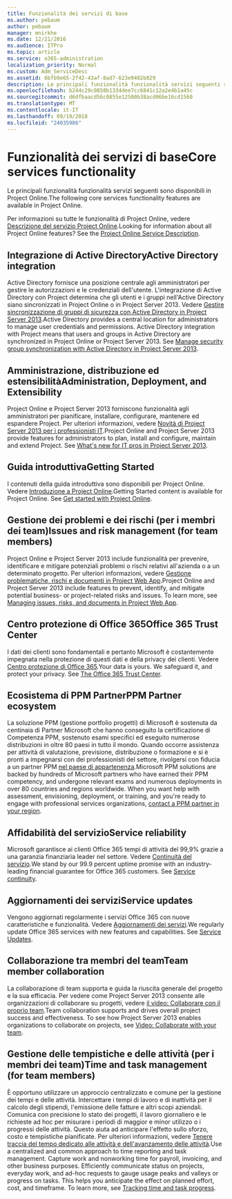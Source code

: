 ```yaml
---
title: Funzionalità dei servizi di base
ms.author: pebaum
author: pebaum
manager: mnirkhe
ms.date: 12/21/2016
ms.audience: ITPro
ms.topic: article
ms.service: o365-administration
localization_priority: Normal
ms.custom: Adm_ServiceDesc
ms.assetid: 6bfb9e65-2f42-43af-8ad7-623e9402b029
description: Le principali funzionalità funzionalità servizi seguenti sono disponibili in Project Online.
ms.openlocfilehash: b244c29c0858b1334dee7cc6841c12a2e4b1a45c
ms.sourcegitcommit: d6dfbaacd56c0855e12500b38acd06be16cd1560
ms.translationtype: MT
ms.contentlocale: it-IT
ms.lasthandoff: 09/19/2018
ms.locfileid: "24035986"
---
```

# <a name="core-services-functionality"></a><span data-ttu-id="812ae-103">Funzionalità dei servizi di base</span><span class="sxs-lookup"><span data-stu-id="812ae-103">Core services functionality</span></span>

<span data-ttu-id="812ae-104">Le principali funzionalità funzionalità servizi seguenti sono disponibili in Project Online.</span><span class="sxs-lookup"><span data-stu-id="812ae-104">The following core services functionality features are available in Project Online.</span></span>
  
<span data-ttu-id="812ae-p101">Per informazioni su tutte le funzionalità di Project Online, vedere [Descrizione del servizio Project Online](project-online-service-description.md).</span><span class="sxs-lookup"><span data-stu-id="812ae-p101">Looking for information about all Project Online features? See the [Project Online Service Description](project-online-service-description.md).</span></span>
  
## <a name="active-directory-integration"></a><span data-ttu-id="812ae-107">Integrazione di Active Directory</span><span class="sxs-lookup"><span data-stu-id="812ae-107">Active Directory integration</span></span>
<span data-ttu-id="812ae-108"><a name="bkmk_AD_Integration"> </a></span><span class="sxs-lookup"><span data-stu-id="812ae-108"></span></span>

<span data-ttu-id="812ae-p102">Active Directory fornisce una posizione centrale agli amministratori per gestire le autorizzazioni e le credenziali dell'utente. L'integrazione di Active Directory con Project determina che gli utenti e i gruppi nell'Active Directory siano sincronizzati in Project Online o in Project Server 2013. Vedere [Gestire sincronizzazione di gruppi di sicurezza con Active Directory in Project Server 2013](https://go.microsoft.com/fwlink/p/?LinkId=402631).</span><span class="sxs-lookup"><span data-stu-id="812ae-p102">Active Directory provides a central location for administrators to manage user credentials and permissions. Active Directory integration with Project means that users and groups in Active Directory are synchronized in Project Online or Project Server 2013. See [Manage security group synchronization with Active Directory in Project Server 2013](https://go.microsoft.com/fwlink/p/?LinkId=402631).</span></span>
  
## <a name="administration-deployment-and-extensibility"></a><span data-ttu-id="812ae-112">Amministrazione, distribuzione ed estensibilità</span><span class="sxs-lookup"><span data-stu-id="812ae-112">Administration, Deployment, and Extensibility</span></span>
<span data-ttu-id="812ae-113"><a name="bkmk_AdministrationDeploymentExtensibility"> </a></span><span class="sxs-lookup"><span data-stu-id="812ae-113"></span></span>

<span data-ttu-id="812ae-p103">Project Online e Project Server 2013 forniscono funzionalità agli amministratori per pianificare, installare, configurare, mantenere ed espandere Project. Per ulteriori informazioni, vedere [Novità di Project Server 2013 per i professionisti IT](https://go.microsoft.com/fwlink/p/?LinkId=272017).</span><span class="sxs-lookup"><span data-stu-id="812ae-p103">Project Online and Project Server 2013 provide features for administrators to plan, install and configure, maintain and extend Project. See [What's new for IT pros in Project Server 2013](https://go.microsoft.com/fwlink/p/?LinkId=272017).</span></span>
  
## <a name="getting-started"></a><span data-ttu-id="812ae-116">Guida introduttiva</span><span class="sxs-lookup"><span data-stu-id="812ae-116">Getting Started</span></span>
<span data-ttu-id="812ae-117"><a name="bkmk_GettingStarted"> </a></span><span class="sxs-lookup"><span data-stu-id="812ae-117"></span></span>

<span data-ttu-id="812ae-p104">I contenuti della guida introduttiva sono disponibili per Project Online. Vedere [Introduzione a Project Online](https://support.office.com/en-us/article/Get-started-with-Project-Online-E3E5F64F-ADA5-4F9D-A578-130B2D4E5F11?ui=en-US&amp;rs=en-US&amp;ad=US).</span><span class="sxs-lookup"><span data-stu-id="812ae-p104">Getting Started content is available for Project Online. See [Get started with Project Online](https://support.office.com/en-us/article/Get-started-with-Project-Online-E3E5F64F-ADA5-4F9D-A578-130B2D4E5F11?ui=en-US&amp;rs=en-US&amp;ad=US).</span></span>
  
## <a name="issues-and-risk-management-for-team-members"></a><span data-ttu-id="812ae-120">Gestione dei problemi e dei rischi (per i membri dei team)</span><span class="sxs-lookup"><span data-stu-id="812ae-120">Issues and risk management (for team members)</span></span>
<span data-ttu-id="812ae-121"><a name="bkmk_IssuesRiskManagement"> </a></span><span class="sxs-lookup"><span data-stu-id="812ae-121"></span></span>

<span data-ttu-id="812ae-p105">Project Online e Project Server 2013 include funzionalità per prevenire, identificare e mitigare potenziali problemi o rischi relativi all'azienda o a un determinato progetto. Per ulteriori informazioni, vedere [Gestione problematiche, rischi e documenti in Project Web App](https://go.microsoft.com/fwlink/?LinkId=402634).</span><span class="sxs-lookup"><span data-stu-id="812ae-p105">Project Online and Project Server 2013 include features to prevent, identify, and mitigate potential business- or project-related risks and issues. To learn more, see [Managing issues, risks, and documents in Project Web App](https://go.microsoft.com/fwlink/?LinkId=402634).</span></span>
  
## <a name="office-365-trust-center"></a><span data-ttu-id="812ae-124">Centro protezione di Office 365</span><span class="sxs-lookup"><span data-stu-id="812ae-124">Office 365 Trust Center</span></span>
<span data-ttu-id="812ae-125"><a name="bkmk_Office365TrustCenter"> </a></span><span class="sxs-lookup"><span data-stu-id="812ae-125"></span></span>

<span data-ttu-id="812ae-p106">I dati dei clienti sono fondamentali e pertanto Microsoft è costantemente impegnata nella protezione di questi dati e della privacy dei clienti. Vedere [Centro protezione di Office 365](https://go.microsoft.com/fwlink/?LinkId=402637).</span><span class="sxs-lookup"><span data-stu-id="812ae-p106">Your data is yours. We safeguard it, and protect your privacy. See [The Office 365 Trust Center](https://go.microsoft.com/fwlink/?LinkId=402637).</span></span>
  
## <a name="ppm-partner-ecosystem"></a><span data-ttu-id="812ae-129">Ecosistema di PPM Partner</span><span class="sxs-lookup"><span data-stu-id="812ae-129">PPM Partner ecosystem</span></span>
<span data-ttu-id="812ae-130"><a name="bkmk_ProjectPortfolioManagementPartner"> </a></span><span class="sxs-lookup"><span data-stu-id="812ae-130"></span></span>

<span data-ttu-id="812ae-p107">La soluzione PPM (gestione portfolio progetti) di Microsoft è sostenuta da centinaia di Partner Microsoft che hanno conseguito la certificazione di Competenza PPM, sostenuto esami specifici ed eseguito numerose distribuzioni in oltre 80 paesi in tutto il mondo. Quando occorre assistenza per attività di valutazione, previsione, distribuzione o formazione e si è pronti a impegnarsi con dei professionisti del settore, rivolgersi con fiducia a un partner PPM [nel paese di appartenenza](https://go.microsoft.com/fwlink/p/?LinkId=272646).</span><span class="sxs-lookup"><span data-stu-id="812ae-p107">Microsoft PPM solutions are backed by hundreds of Microsoft partners who have earned their PPM competency, and undergone relevant exams and numerous deployments in over 80 countries and regions worldwide. When you want help with assessment, envisioning, deployment, or training, and you're ready to engage with professional services organizations, [contact a PPM partner in your region](https://go.microsoft.com/fwlink/p/?LinkId=272646).</span></span>
  
## <a name="service-reliability"></a><span data-ttu-id="812ae-133">Affidabilità del servizio</span><span class="sxs-lookup"><span data-stu-id="812ae-133">Service reliability</span></span>
<span data-ttu-id="812ae-134"><a name="bkmk_ServiceReliability"> </a></span><span class="sxs-lookup"><span data-stu-id="812ae-134"></span></span>

<span data-ttu-id="812ae-p108">Microsoft garantisce ai clienti Office 365 tempi di attività del 99,9% grazie a una garanzia finanziaria leader nel settore. Vedere [Continuità del servizio](https://go.microsoft.com/fwlink/?LinkId=402653).</span><span class="sxs-lookup"><span data-stu-id="812ae-p108">We stand by our 99.9 percent uptime promise with an industry-leading financial guarantee for Office 365 customers. See [Service continuity](https://go.microsoft.com/fwlink/?LinkId=402653).</span></span>
  
## <a name="service-updates"></a><span data-ttu-id="812ae-137">Aggiornamenti dei servizi</span><span class="sxs-lookup"><span data-stu-id="812ae-137">Service updates</span></span>
<span data-ttu-id="812ae-138"><a name="bkmk_Serviceupdates"> </a></span><span class="sxs-lookup"><span data-stu-id="812ae-138"></span></span>

<span data-ttu-id="812ae-p109">Vengono aggiornati regolarmente i servizi Office 365 con nuove caratteristiche e funzionalità. Vedere [Aggiornamenti dei servizi](../office-365-platform-service-description/service-updates.md).</span><span class="sxs-lookup"><span data-stu-id="812ae-p109">We regularly update Office 365 services with new features and capabilities. See [Service Updates](../office-365-platform-service-description/service-updates.md).</span></span>
  
## <a name="team-member-collaboration"></a><span data-ttu-id="812ae-141">Collaborazione tra membri del team</span><span class="sxs-lookup"><span data-stu-id="812ae-141">Team member collaboration</span></span>
<span data-ttu-id="812ae-142"><a name="bkbmk_TeamMemberCollaboration"> </a></span><span class="sxs-lookup"><span data-stu-id="812ae-142"></span></span>

<span data-ttu-id="812ae-p110">La collaborazione di team supporta e guida la riuscita generale del progetto e la sua efficacia. Per vedere come Project Server 2013 consente alle organizzazioni di collaborare su progetti, vedere [il video: Collaborare con il proprio team](https://go.microsoft.com/fwlink/?LinkId=402628).</span><span class="sxs-lookup"><span data-stu-id="812ae-p110">Team collaboration supports and drives overall project success and effectiveness. To see how Project Server 2013 enables organizations to collaborate on projects, see [Video: Collaborate with your team](https://go.microsoft.com/fwlink/?LinkId=402628).</span></span>
  
## <a name="time-and-task-management-for-team-members"></a><span data-ttu-id="812ae-145">Gestione delle tempistiche e delle attività (per i membri dei team)</span><span class="sxs-lookup"><span data-stu-id="812ae-145">Time and task management (for team members)</span></span>
<span data-ttu-id="812ae-146"><a name="bkmk_TimeTaskManagement"> </a></span><span class="sxs-lookup"><span data-stu-id="812ae-146"></span></span>

<span data-ttu-id="812ae-p111">È opportuno utilizzare un approccio centralizzato e comune per la gestione dei tempi e delle attività. Intercettare i tempi di lavoro e di inattività per il calcolo degli stipendi, l'emissione delle fatture e altri scopi aziendali. Comunica con precisione lo stato dei progetti, il lavoro giornaliero e le richieste ad hoc per misurare i periodi di maggior e minor utilizzo o i progressi delle attività. Questo aiuta ad anticipare l'effetto sullo sforzo, costo e tempistiche pianificate. Per ulteriori informazioni, vedere [Tenere traccia del tempo dedicato alle attività e dell'avanzamento delle attività](https://go.microsoft.com/fwlink/p/?LinkId=271321).</span><span class="sxs-lookup"><span data-stu-id="812ae-p111">Use a centralized and common approach to time reporting and task management. Capture work and nonworking time for payroll, invoicing, and other business purposes. Efficiently communicate status on projects, everyday work, and ad-hoc requests to gauge usage peaks and valleys or progress on tasks. This helps you anticipate the effect on planned effort, cost, and timeframe. To learn more, see [Tracking time and task progress](https://go.microsoft.com/fwlink/p/?LinkId=271321).</span></span>
  


